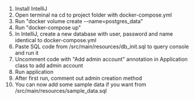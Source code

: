 1. Install IntelliJ
2. Open terminal na cd to project folder with docker-compose.yml
3. Run "docker volume create --name=postgres_data"
4. Run "docker-compose up"
5. In IntelliJ, create a new database with user, password and name identical to docker-compose.yml
6. Paste SQL code from /src/main/resources/db_init.sql to query console and run it
7. Uncomment code with "Add admin account" annotation in Application class to add admin account
8. Run application
9. After first run, comment out admin creation method
10. You can now add some sample data if you want from /src/main/resources/sample_data.sql
